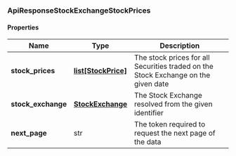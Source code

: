 

[//]: # (CLASS:ApiResponseStockExchangeStockPrices)

[//]: # (KIND:object)

### ApiResponseStockExchangeStockPrices

#### Properties

[//]: # (START_DEFINITION)

Name | Type | Description
------------ | ------------- | -------------
**stock_prices** | [**list[StockPrice]**](StockPrice.md) | The stock prices for all Securities traded on the Stock Exchange on the given date &nbsp;
**stock_exchange** | [**StockExchange**](StockExchange.md) | The Stock Exchange resolved from the given identifier &nbsp;
**next_page** | str | The token required to request the next page of the data &nbsp;

[//]: # (END_DEFINITION)


[//]: # (CONTAINED_CLASS:StockPrice)


[//]: # (CONTAINED_CLASS:StockExchange)



